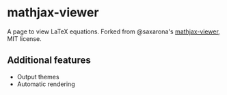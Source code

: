# mathjax-viewer
A page to view LaTeX equations. Forked from @saxarona's [mathjax-viewer](https://github.com/saxarona/mathjax-viewer), MIT license.

## Additional features
* Output themes
* Automatic rendering